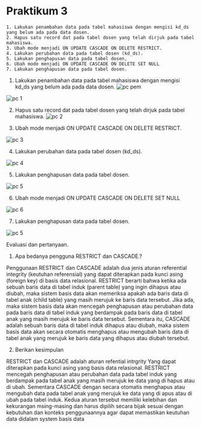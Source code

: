 
# Praktikum 3
```
1. Lakukan penambahan data pada tabel mahasiswa dengan mengisi kd_ds yang belum ada pada data dosen. 
2. Hapus satu record dat pada tabel dosen yang telah dirjuk pada tabel mahasiswa. 
3. Ubah mode menjadi ON UPDATE CASCADE ON DELETE RESTRICT. 
4. Lakukan perubahan data pada tabel dosen (kd_ds). 
5. Lakukan penghapusan data pada tabel dosen, 
6. Ubah mode menjadi ON UPDATE CASCADE ON DELETE SET NULL 
7. Lakukan penghapusan data pada tabel dosen.
```

1. Lakukan penambahan data pada tabel mahasiswa dengan mengisi kd_ds yang belum ada pada data dosen. 
![pc pem](https://github.com/DimasF3009/Basis-data-praktikum-3/assets/115356128/f6aac358-f264-4766-9819-ff2f39bb4efe)

![pc 1](https://github.com/DimasF3009/Basis-data-praktikum-3/assets/115356128/4c6866f4-86ab-4d15-a4e0-f9bc2cfebcca)

2. Hapus satu record dat pada tabel dosen yang telah dirjuk pada tabel mahasiswa.
![pc 2](https://github.com/DimasF3009/Basis-data-praktikum-3/assets/115356128/071b243c-46a3-4c9f-81ac-b28997e458e4)

3. Ubah mode menjadi ON UPDATE CASCADE ON DELETE RESTRICT.

![pc 3](https://github.com/DimasF3009/Basis-data-praktikum-3/assets/115356128/bb65c0b6-85a3-413e-accd-0ee5d29d6035)

4. Lakukan perubahan data pada tabel dosen (kd_ds). 

![pc 4](https://github.com/DimasF3009/Basis-data-praktikum-3/assets/115356128/3956ca26-1b72-4f73-aec5-a95c21c74f35)

5. Lakukan penghapusan data pada tabel dosen.

![pc 5](https://github.com/DimasF3009/Basis-data-praktikum-3/assets/115356128/54e8642a-6890-4c39-b725-60daa1ebf6b3)


6. Ubah mode menjadi ON UPDATE CASCADE ON DELETE SET NULL

![pc 6](https://github.com/DimasF3009/Basis-data-praktikum-3/assets/115356128/bcf88342-b196-4309-b759-a5f735cfc99b)

7. Lakukan penghapusan data pada tabel dosen.

![pc 5](https://github.com/DimasF3009/Basis-data-praktikum-3/assets/115356128/bddc4797-18da-4b1c-a098-34fcdaf40692)



Evaluasi dan pertanyaan.

1. Apa bedanya pengguna RESTRICT dan CASCADE.?

Penggunaan RESTRICT dan CASCADE adalah dua jenis aturan referential integrity (keutuhan
referensial) yang dapat diterapkan pada kunci asing (foreign key) di basis data relasional.
RESTRICT berarti bahwa ketika ada sebuah baris data di tabel induk (parent table) yang ingin dihapus 
atau diubah, maka sistem basis data akan memeriksa apakah ada baris data di tabel anak (child table) 
yang masih merujuk ke baris data tersebut. Jika ada, maka sistem basis data akan mencegah 
penghapusan atau perubahan data pada baris data di tabel induk yang berdampak pada baris data di 
tabel anak yang masih merujuk ke baris data tersebut.
Sementara itu, CASCADE adalah sebuah baris data di tabel induk dihapus atau diubah, maka sistem 
basis data akan secara otomatis menghapus atau mengubah baris data di tabel anak yang merujuk ke 
baris data yang dihapus atau diubah tersebut.

2. Berikan kesimpulan 

RESTRICT dan CASCADE adalah aturan refential intrgrity Yang dapat diterapkan pada kunci asing yang 
basis data relasional. RESTRICT mencegah penghapusan atau perubahan data pada tabel induk yang 
berdampak pada tabel anak yang masih merujuk ke data yang di hapus atau di ubah. Sementara 
CASCADE dengan secara otomatis menghapus atau mengubah data pada tabel anak yang merujuk ke 
data yang di apus atau di ubah pada tabel induk. Kedua aturan tersebut memiliki kelebihan dan 
kekurangan msing-masing dan harus dipilih secara bijak sesuai dengan kebutuhan dan konteks 
penggunaannya agar dapat memastikan keutuhan data didalam system basis data
